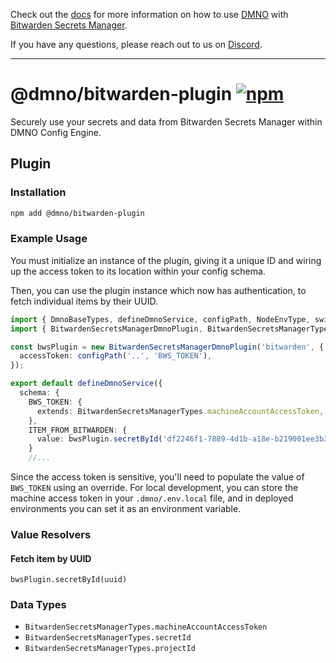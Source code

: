 Check out the [docs](https://dmno.dev/docs/plugins/bitwarden/) for more information on how to use [DMNO](https://dmno.dev) with [Bitwarden Secrets Manager](https://bitwarden.com/help/secrets-manager-overview/).

If you have any questions, please reach out to us on [Discord](https://chat.dmno.dev).

----

# @dmno/bitwarden-plugin [![npm](https://img.shields.io/npm/v/@dmno/bitwarden-plugin)](https://www.npmjs.com/package/@dmno/bitwarden-plugin)

Securely use your secrets and data from Bitwarden Secrets Manager within DMNO Config Engine.

## Plugin

### Installation

```bash
npm add @dmno/bitwarden-plugin
```

### Example Usage

You must initialize an instance of the plugin, giving it a unique ID and wiring up the access token to its location within your config schema.

Then, you can use the plugin instance which now has authentication, to fetch individual items by their UUID.

```typescript
import { DmnoBaseTypes, defineDmnoService, configPath, NodeEnvType, switchBy, configPath } from 'dmno';
import { BitwardenSecretsManagerDmnoPlugin, BitwardenSecretsManagerTypes } from '@dmno/bitwarden-plugin';

const bwsPlugin = new BitwardenSecretsManagerDmnoPlugin('bitwarden', {
  accessToken: configPath('..', 'BWS_TOKEN'),
});

export default defineDmnoService({
  schema: {
    BWS_TOKEN: {
      extends: BitwardenSecretsManagerTypes.machineAccountAccessToken,
    },
    ITEM_FROM_BITWARDEN: {
      value: bwsPlugin.secretById('df2246f1-7889-4d1b-a18e-b219001ee3b3')
    }
    //...
```

Since the access token is sensitive, you'll need to populate the value of `BWS_TOKEN` using an override. For local development, you can store the machine access token in your `.dmno/.env.local` file, and in deployed environments you can set it as an environment variable.

### Value Resolvers

#### Fetch item by UUID
`bwsPlugin.secretById(uuid)`

### Data Types
- `BitwardenSecretsManagerTypes.machineAccountAccessToken`
- `BitwardenSecretsManagerTypes.secretId`
- `BitwardenSecretsManagerTypes.projectId`
